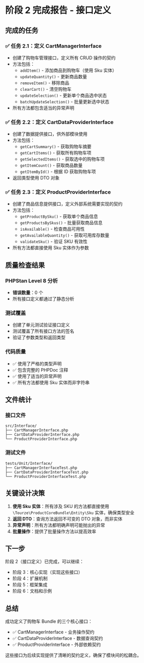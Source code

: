 # 阶段 2 完成报告 - 接口定义

## 完成的任务

### ✅ 任务 2.1：定义 CartManagerInterface
- 创建了购物车管理接口，定义所有 CRUD 操作的契约
- 方法包括：
  - `addItem()` - 添加商品到购物车（使用 Sku 实体）
  - `updateQuantity()` - 更新商品数量
  - `removeItem()` - 移除商品
  - `clearCart()` - 清空购物车
  - `updateSelection()` - 更新单个商品选中状态
  - `batchUpdateSelection()` - 批量更新选中状态
- 所有方法都包含适当的异常声明

### ✅ 任务 2.2：定义 CartDataProviderInterface
- 创建了数据提供接口，供外部模块使用
- 方法包括：
  - `getCartSummary()` - 获取购物车摘要
  - `getCartItems()` - 获取所有购物车项
  - `getSelectedItems()` - 获取选中的购物车项
  - `getItemCount()` - 获取商品数量
  - `getItemById()` - 根据 ID 获取购物车项
- 返回类型使用 DTO 对象

### ✅ 任务 2.3：定义 ProductProviderInterface
- 创建了商品信息提供接口，定义外部系统需要实现的契约
- 方法包括：
  - `getProductBySku()` - 获取单个商品信息
  - `getProductsBySkus()` - 批量获取商品信息
  - `isAvailable()` - 检查商品可用性
  - `getAvailableQuantity()` - 获取可用库存数量
  - `validateSku()` - 验证 SKU 有效性
- 所有方法都直接使用 Sku 实体作为参数

## 质量检查结果

### PHPStan Level 8 分析
- **错误数量**：0 个
- 所有接口定义都通过了静态分析

### 测试覆盖
- 创建了单元测试验证接口定义
- 测试覆盖了所有接口方法的签名
- 验证了参数类型和返回类型

### 代码质量
- ✅ 使用了严格的类型声明
- ✅ 包含完整的 PHPDoc 注释
- ✅ 使用了适当的异常声明
- ✅ 所有方法都使用 Sku 实体而非字符串

## 文件统计

### 接口文件
```
src/Interface/
├── CartManagerInterface.php
├── CartDataProviderInterface.php
└── ProductProviderInterface.php
```

### 测试文件
```
tests/Unit/Interface/
├── CartManagerInterfaceTest.php
├── CartDataProviderInterfaceTest.php
└── ProductProviderInterfaceTest.php
```

## 关键设计决策

1. **使用 Sku 实体**：所有涉及 SKU 的方法都直接使用 `\Tourze\ProductCoreBundle\Entity\Sku` 实体，确保类型安全
2. **返回 DTO**：查询方法返回不可变的 DTO 对象，而非实体
3. **异常声明**：所有方法都明确声明可能抛出的异常
4. **批量操作**：提供了批量操作方法以提高效率

## 下一步

阶段 2（接口定义）已完成，可以继续：
- 阶段 3：核心实现（实现这些接口）
- 阶段 4：扩展机制
- 阶段 5：框架集成
- 阶段 6：文档和示例

## 总结

成功定义了购物车 Bundle 的三个核心接口：
- ✅ CartManagerInterface - 业务操作契约
- ✅ CartDataProviderInterface - 数据查询契约
- ✅ ProductProviderInterface - 外部依赖契约

这些接口为后续实现提供了清晰的契约定义，确保了模块间的松耦合。